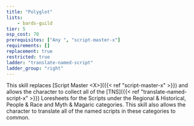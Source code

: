 ```yaml
---
title: "Polyglot"
lists:
    - bards-guild
tier: 5
osp_cost: 70
prerequisites: ["Any ", "script-master-x"]
requirements: []
replacement: true
restricted: true
ladder: "translate-named-script"
ladder_group: "right"
---
```

This skill replaces [Script Master \<X>]({{< ref "script-master-x" >}}) and allows the character to collect all of the [TNS]({{< ref "translate-named-script-x" >}}) Loresheets for the Scripts under the Regional & Historical, People & Race and Myth & Magaric categories. This skill also allows the character to translate all of the named scripts in these categories to common.